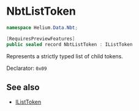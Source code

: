 # NbtListToken

~~~cs
namespace Helium.Data.Nbt;

[RequiresPreviewFeatures]
public sealed record NbtListToken : IListToken
~~~

Represents a strictly typed list of child tokens.

Declarator: `0x09`

## See also

- [IListToken](../../abstraction/ref/ilisttoken.md)